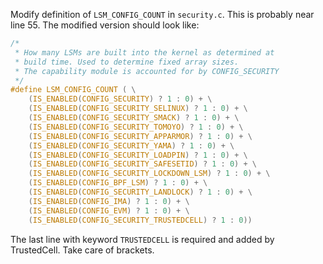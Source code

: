 Modify definition of `LSM_CONFIG_COUNT` in `security.c`. This is probably near line 55. The modified version should look like:

```c
/*
 * How many LSMs are built into the kernel as determined at
 * build time. Used to determine fixed array sizes.
 * The capability module is accounted for by CONFIG_SECURITY
 */
#define LSM_CONFIG_COUNT ( \
	(IS_ENABLED(CONFIG_SECURITY) ? 1 : 0) + \
	(IS_ENABLED(CONFIG_SECURITY_SELINUX) ? 1 : 0) + \
	(IS_ENABLED(CONFIG_SECURITY_SMACK) ? 1 : 0) + \
	(IS_ENABLED(CONFIG_SECURITY_TOMOYO) ? 1 : 0) + \
	(IS_ENABLED(CONFIG_SECURITY_APPARMOR) ? 1 : 0) + \
	(IS_ENABLED(CONFIG_SECURITY_YAMA) ? 1 : 0) + \
	(IS_ENABLED(CONFIG_SECURITY_LOADPIN) ? 1 : 0) + \
	(IS_ENABLED(CONFIG_SECURITY_SAFESETID) ? 1 : 0) + \
	(IS_ENABLED(CONFIG_SECURITY_LOCKDOWN_LSM) ? 1 : 0) + \
	(IS_ENABLED(CONFIG_BPF_LSM) ? 1 : 0) + \
	(IS_ENABLED(CONFIG_SECURITY_LANDLOCK) ? 1 : 0) + \
	(IS_ENABLED(CONFIG_IMA) ? 1 : 0) + \
	(IS_ENABLED(CONFIG_EVM) ? 1 : 0) + \
    (IS_ENABLED(CONFIG_SECURITY_TRUSTEDCELL) ? 1 : 0))
```

The last line with keyword `TRUSTEDCELL` is required and added by TrustedCell. Take care of brackets.